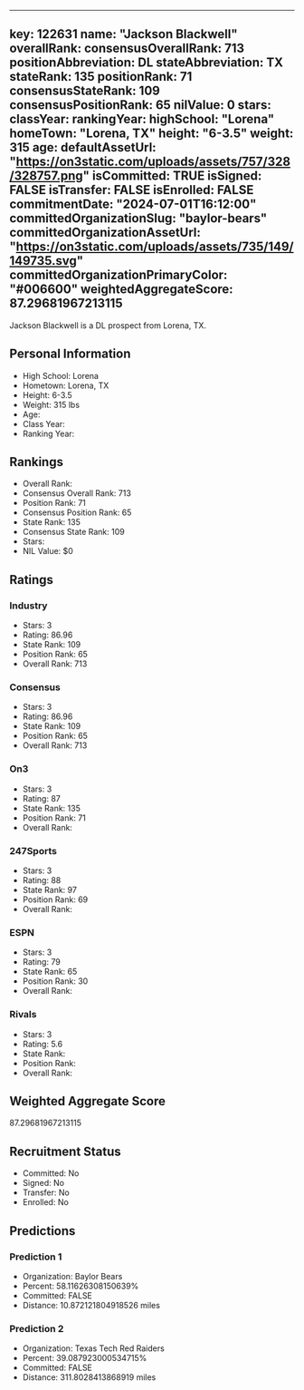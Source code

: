 ---
  key: 122631
  name: "Jackson Blackwell"
  overallRank: 
  consensusOverallRank: 713
  positionAbbreviation: DL
  stateAbbreviation: TX
  stateRank: 135
  positionRank: 71
  consensusStateRank: 109
  consensusPositionRank: 65
  nilValue: 0
  stars: 
  classYear: 
  rankingYear: 
  highSchool: "Lorena"
  homeTown: "Lorena, TX"
  height: "6-3.5"
  weight: 315
  age: 
  defaultAssetUrl: "https://on3static.com/uploads/assets/757/328/328757.png"
  isCommitted: TRUE
  isSigned: FALSE
  isTransfer: FALSE
  isEnrolled: FALSE
  commitmentDate: "2024-07-01T16:12:00"
  committedOrganizationSlug: "baylor-bears"
  committedOrganizationAssetUrl: "https://on3static.com/uploads/assets/735/149/149735.svg"
  committedOrganizationPrimaryColor: "#006600"
  weightedAggregateScore: 87.29681967213115
  ---
  
  Jackson Blackwell is a DL prospect from Lorena, TX.
  
  ## Personal Information
  - High School: Lorena
  - Hometown: Lorena, TX
  - Height: 6-3.5
  - Weight: 315 lbs
  - Age: 
  - Class Year: 
  - Ranking Year: 
  
  ## Rankings
  - Overall Rank: 
  - Consensus Overall Rank: 713
  - Position Rank: 71
  - Consensus Position Rank: 65
  - State Rank: 135
  - Consensus State Rank: 109
  - Stars: 
  - NIL Value: $0
  
  ## Ratings
  
  ### Industry
  - Stars: 3
  - Rating: 86.96
  - State Rank: 109
  - Position Rank: 65
  - Overall Rank: 713
  
  ### Consensus
  - Stars: 3
  - Rating: 86.96
  - State Rank: 109
  - Position Rank: 65
  - Overall Rank: 713
  
  ### On3
  - Stars: 3
  - Rating: 87
  - State Rank: 135
  - Position Rank: 71
  - Overall Rank: 
  
  ### 247Sports
  - Stars: 3
  - Rating: 88
  - State Rank: 97
  - Position Rank: 69
  - Overall Rank: 
  
  ### ESPN
  - Stars: 3
  - Rating: 79
  - State Rank: 65
  - Position Rank: 30
  - Overall Rank: 
  
  ### Rivals
  - Stars: 3
  - Rating: 5.6
  - State Rank: 
  - Position Rank: 
  - Overall Rank: 
  
  ## Weighted Aggregate Score
  87.29681967213115
  
  ## Recruitment Status
  - Committed: No
  - Signed: No
  - Transfer: No
  - Enrolled: No
  
  
  
  ## Predictions
  
  ### Prediction 1
  - Organization: Baylor Bears
  - Percent: 58.11626308150639%
  - Committed: FALSE
  - Distance: 10.872121804918526 miles
  
  ### Prediction 2
  - Organization: Texas Tech Red Raiders
  - Percent: 39.087923000534715%
  - Committed: FALSE
  - Distance: 311.8028413868919 miles
  